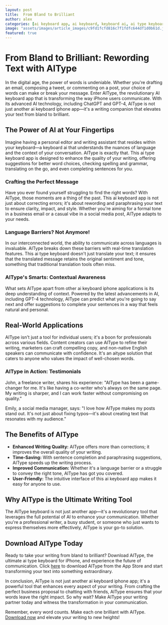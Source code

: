 ```yaml
---
layout: post
title:  From Bland to Brilliant
author: alex
categories: [ai keyboard app, ai keyboard, keyboard ai, ai type keyboard, ai type, aitype, ai keyboard iphone]
image: "assets/images/article_images/c9fd1fcfd816c7f1fdfc644df1d0b61d.jpg"
featured: true
---
```


# From Bland to Brilliant: Rewording Text with AIType

In the digital age, the power of words is undeniable. Whether you're drafting an email, composing a tweet, or commenting on a post, your choice of words can make or break your message. Enter AIType, the revolutionary AI keyboard app that is transforming the way iPhone users communicate. With its advanced AI technology, including ChatGPT and GPT-4, AIType is not just another ai keyboard iphone app—it's a writing companion that elevates your text from bland to brilliant.

## The Power of AI at Your Fingertips

Imagine having a personal editor and writing assistant that resides within your keyboard—a keyboard ai that understands the nuances of language and the context of your conversation. AIType is exactly that. This ai type keyboard app is designed to enhance the quality of your writing, offering suggestions for better word choices, checking spelling and grammar, translating on the go, and even completing sentences for you. 

### Crafting the Perfect Message

Have you ever found yourself struggling to find the right words? With AIType, those moments are a thing of the past. This ai keyboard app is not just about correcting errors; it's about rewording and paraphrasing your text to ensure clarity, impact, and style. Whether you're aiming for a formal tone in a business email or a casual vibe in a social media post, AIType adapts to your needs.

### Language Barriers? Not Anymore!

In our interconnected world, the ability to communicate across languages is invaluable. AIType breaks down these barriers with real-time translation features. This ai type keyboard doesn't just translate your text; it ensures that the translated message retains the original sentiment and tone, something that traditional translation tools often miss.

### AIType's Smarts: Contextual Awareness

What sets AIType apart from other ai keyboard iphone applications is its deep understanding of context. Powered by the latest advancements in AI, including GPT-4 technology, AIType can predict what you're going to say next and offer suggestions to complete your sentences in a way that feels natural and personal.

## Real-World Applications

AIType isn't just a tool for individual users; it's a boon for professionals across various fields. Content creators can use AIType to refine their writing, marketers can craft compelling copy, and non-native English speakers can communicate with confidence. It's an aitype solution that caters to anyone who values the impact of well-chosen words.

### AIType in Action: Testimonials

John, a freelance writer, shares his experience: "AIType has been a game-changer for me. It's like having a co-writer who's always on the same page. My writing is sharper, and I can work faster without compromising on quality."

Emily, a social media manager, says: "I love how AIType makes my posts stand out. It's not just about fixing typos—it's about creating text that resonates with my audience."

## The Benefits of AIType

- **Enhanced Writing Quality:** AIType offers more than corrections; it improves the overall quality of your writing.
- **Time-Saving:** With sentence completion and paraphrasing suggestions, AIType speeds up the writing process.
- **Improved Communication:** Whether it's a language barrier or a struggle to convey the right tone, AIType has got you covered.
- **User-Friendly:** The intuitive interface of this ai keyboard app makes it easy for anyone to use.

## Why AIType is the Ultimate Writing Tool

The AIType keyboard is not just another app—it's a revolutionary tool that leverages the full potential of AI to enhance your communication. Whether you're a professional writer, a busy student, or someone who just wants to express themselves more effectively, AIType is your go-to solution.

## Download AIType Today

Ready to take your writing from bland to brilliant? Download AIType, the ultimate ai type keyboard for iPhone, and experience the future of communication. Click [here](https://apps.apple.com/us/app/aitype-grammar-check-keyboard/id6469163944) to download AIType from the App Store and start transforming your text into something extraordinary.

In conclusion, AIType is not just another ai keyboard iphone app; it's a powerful tool that enhances every aspect of your writing. From crafting the perfect business proposal to chatting with friends, AIType ensures that your words leave the right impact. So why wait? Make AIType your writing partner today and witness the transformation in your communication.

Remember, every word counts. Make each one brilliant with AIType. [Download now](https://apps.apple.com/us/app/aitype-grammar-check-keyboard/id6469163944) and elevate your writing to new heights!